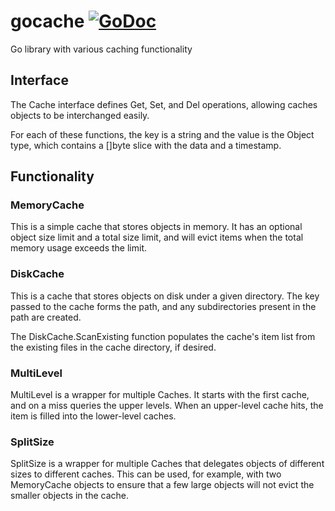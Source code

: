 gocache [![GoDoc](http://godoc.org/github.com/dimfeld/gocache?status.png)](http://godoc.org/github.com/dimfeld/gocache)
=======

Go library with various caching functionality



## Interface
The Cache interface defines Get, Set, and Del operations, allowing caches objects to be interchanged easily.

For each of these functions, the key is a string and the value is the Object type, which contains a []byte slice with the data and a timestamp.


## Functionality

### MemoryCache
This is a simple cache that stores objects in memory. It has an optional object size
limit and a total size limit, and will evict items when the total memory usage
exceeds the limit.

### DiskCache
This is a cache that stores objects on disk under a given directory. The
key passed to the cache forms the path, and any subdirectories present in the path
are created.

The DiskCache.ScanExisting function populates the cache's item list from the existing files in
the cache directory, if desired.

### MultiLevel
MultiLevel is a wrapper for multiple Caches. It starts with the first cache,
and on a miss queries the upper levels. When an upper-level cache hits, the item
is filled into the lower-level caches.

### SplitSize
SplitSize is a wrapper for multiple Caches that delegates objects of different sizes
to different caches. This can be used, for example, with two MemoryCache objects
to ensure that a few large objects will not evict the smaller objects in the cache.
